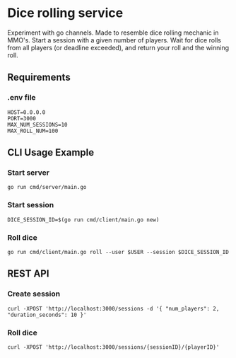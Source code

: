 # Dice rolling service

Experiment with go channels. Made to resemble dice rolling mechanic in MMO's. Start a session with a given number of players. Wait for dice rolls from all players (or deadline exceeded), and return your roll and the winning roll.

## Requirements

### .env file

```
HOST=0.0.0.0
PORT=3000
MAX_NUM_SESSIONS=10
MAX_ROLL_NUM=100
```

## CLI Usage Example

### Start server

```
go run cmd/server/main.go
```

### Start session

```
DICE_SESSION_ID=$(go run cmd/client/main.go new)
```

### Roll dice

```
go run cmd/client/main.go roll --user $USER --session $DICE_SESSION_ID
```

## REST API

### Create session
```
curl -XPOST 'http://localhost:3000/sessions -d '{ "num_players": 2, "duration_seconds": 10 }'
```
### Roll dice
```
curl -XPOST 'http://localhost:3000/sessions/{sessionID}/{playerID}'
```